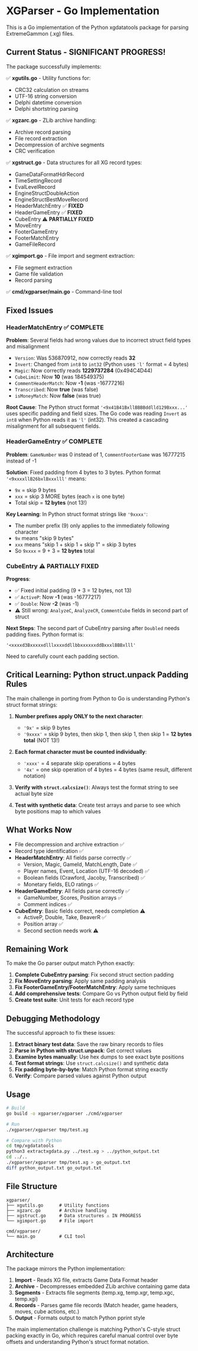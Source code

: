 # XGParser - Go Implementation

This is a Go implementation of the Python xgdatatools package for parsing ExtremeGammon (.xg) files.

## Current Status - SIGNIFICANT PROGRESS!

The package successfully implements:

✅ **xgutils.go** - Utility functions for:
- CRC32 calculation on streams
- UTF-16 string conversion
- Delphi datetime conversion
- Delphi shortstring parsing

✅ **xgzarc.go** - ZLib archive handling:
- Archive record parsing
- File record extraction
- Decompression of archive segments
- CRC verification

✅ **xgstruct.go** - Data structures for all XG record types:
- GameDataFormatHdrRecord
- TimeSettingRecord
- EvalLevelRecord
- EngineStructDoubleAction
- EngineStructBestMoveRecord
- HeaderMatchEntry ✅ **FIXED**
- HeaderGameEntry ✅ **FIXED**
- CubeEntry ⚠️ **PARTIALLY FIXED**
- MoveEntry
- FooterGameEntry
- FooterMatchEntry
- GameFileRecord

✅ **xgimport.go** - File import and segment extraction:
- File segment extraction
- Game file validation
- Record parsing

✅ **cmd/xgparser/main.go** - Command-line tool

## Fixed Issues

### HeaderMatchEntry ✅ COMPLETE
**Problem**: Several fields had wrong values due to incorrect struct field types and misalignment
- `Version`: Was 536870912, now correctly reads **32**
- `Invert`: Changed from `int8` to `int32` (Python uses `'l'` format = 4 bytes)
- `Magic`: Now correctly reads **1229737284** (0x494C4D44)
- `CubeLimit`: Now **10** (was 184549375)
- `CommentHeaderMatch`: Now **-1** (was -16777216)
- `Transcribed`: Now **true** (was false)
- `isMoneyMatch`: Now **false** (was true)

**Root Cause**: The Python struct format `'<9x41B41BxllBBBBddlld129Bxxx...'` uses specific padding and field sizes. The Go code was reading `Invert` as `int8` when Python reads it as `'l'` (int32). This created a cascading misalignment for all subsequent fields.

### HeaderGameEntry ✅ COMPLETE
**Problem**: `GameNumber` was 0 instead of 1, `CommentFooterGame` was 16777215 instead of -1

**Solution**: Fixed padding from 4 bytes to 3 bytes. Python format `'<9xxxxllB26bxlBxxxlll'` means:
- `9x` = skip 9 bytes
- `xxx` = skip 3 MORE bytes (each `x` is one byte)
- Total skip = **12 bytes** (not 13!)

**Key Learning**: In Python struct format strings like `'9xxxx'`:
- The number prefix (9) only applies to the immediately following character
- `9x` means "skip 9 bytes"
- `xxx` means "skip 1 + skip 1 + skip 1" = skip 3 bytes
- So `9xxxx` = 9 + 3 = **12 bytes** total

### CubeEntry ⚠️ PARTIALLY FIXED
**Progress**:
- ✅ Fixed initial padding (9 + 3 = 12 bytes, not 13)
- ✅ `ActiveP`: Now **-1** (was -16777217)
- ✅ `Double`: Now **-2** (was -1)
- ⚠️ Still wrong: `AnalyzeC`, `AnalyzeCR`, `CommentCube` fields in second part of struct

**Next Steps**: The second part of CubeEntry parsing after `Doubled` needs padding fixes. Python format is:
```
'<xxxxd3BxxxxxdlllxxxxddllbbxxxxxxddBxxxlBBBxlll'
```
Need to carefully count each padding section.

## Critical Learning: Python struct.unpack Padding Rules

The main challenge in porting from Python to Go is understanding Python's struct format strings:

1. **Number prefixes apply ONLY to the next character**:
   - `'9x'` = skip 9 bytes
   - `'9xxxx'` = skip 9 bytes, then skip 1, then skip 1, then skip 1 = **12 bytes total** (NOT 13!)

2. **Each format character must be counted individually**:
   - `'xxxx'` = 4 separate skip operations = 4 bytes
   - `'4x'` = one skip operation of 4 bytes = 4 bytes (same result, different notation)

3. **Verify with `struct.calcsize()`**: Always test the format string to see actual byte size

4. **Test with synthetic data**: Create test arrays and parse to see which byte positions map to which values

## What Works Now

- File decompression and archive extraction ✅
- Record type identification ✅  
- **HeaderMatchEntry**: All fields parse correctly ✅
  - Version, Magic, GameId, MatchLength, Date ✅
  - Player names, Event, Location (UTF-16 decoded) ✅
  - Boolean fields (Crawford, Jacoby, Transcribed) ✅
  - Monetary fields, ELO ratings ✅
- **HeaderGameEntry**: All fields parse correctly ✅
  - GameNumber, Scores, Position arrays ✅
  - Comment indices ✅
- **CubeEntry**: Basic fields correct, needs completion ⚠️
  - ActiveP, Double, Take, BeaverR ✅
  - Position array ✅
  - Second section needs work ⚠️

## Remaining Work

To make the Go parser output match Python exactly:

1. **Complete CubeEntry parsing**: Fix second struct section padding
2. **Fix MoveEntry parsing**: Apply same padding analysis
3. **Fix FooterGameEntry/FooterMatchEntry**: Apply same techniques
4. **Add comprehensive tests**: Compare Go vs Python output field by field
5. **Create test suite**: Unit tests for each record type

## Debugging Methodology

The successful approach to fix these issues:

1. **Extract binary test data**: Save the raw binary records to files
2. **Parse in Python with struct.unpack**: Get correct values
3. **Examine bytes manually**: Use hex dumps to see exact byte positions
4. **Test format strings**: Use `struct.calcsize()` and synthetic data
5. **Fix padding byte-by-byte**: Match Python format string exactly
6. **Verify**: Compare parsed values against Python output

## Usage

```bash
# Build
go build -o xgparser/xgparser ./cmd/xgparser

# Run
./xgparser/xgparser tmp/test.xg

# Compare with Python
cd tmp/xgdatatools
python3 extractxgdata.py ../test.xg > ../python_output.txt
cd ../..
./xgparser/xgparser tmp/test.xg > go_output.txt
diff python_output.txt go_output.txt
```

## File Structure

```
xgparser/
├── xgutils.go      # Utility functions
├── xgzarc.go       # Archive handling  
├── xgstruct.go     # Data structures ⚠️ IN PROGRESS
└── xgimport.go     # File import

cmd/xgparser/
└── main.go         # CLI tool
```

## Architecture

The package mirrors the Python implementation:

1. **Import** - Reads XG file, extracts Game Data Format header
2. **Archive** - Decompresses embedded ZLib archive containing game data
3. **Segments** - Extracts file segments (temp.xg, temp.xgr, temp.xgc, temp.xgi)
4. **Records** - Parses game file records (Match header, game headers, moves, cube actions, etc.)
5. **Output** - Formats output to match Python pprint style

The main implementation challenge is matching Python's C-style struct packing exactly in Go, which requires careful manual control over byte offsets and understanding Python's struct format notation.
